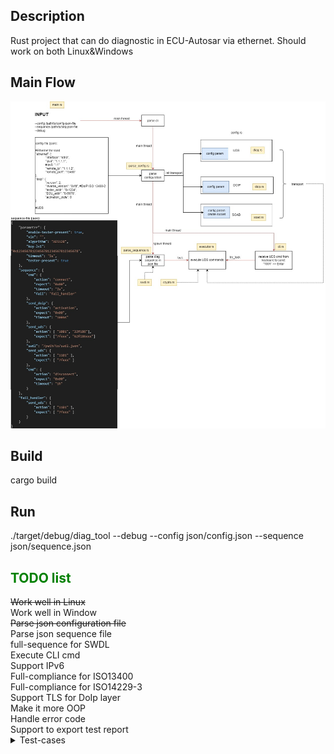 ## Description
Rust project that can do diagnostic in ECU-Autosar via ethernet.
Should work on both Linux&Windows

## Main Flow
![main_flow](documents/main_flow.jpg)

## Build
cargo build

## Run
./target/debug/diag_tool --debug --config json/config.json --sequence json/sequence.json


## <span style="color: green;">TODO list</span>

<summary><s>Work well in Linux</s></summary>
<summary>Work well in Window</summary>
<summary><s>Parse json configuration file</s></summary>
<summary>Parse json sequence file</summary>
<summary>full-sequence for SWDL</summary>
<summary>Execute CLI cmd</summary>
<summary>Support IPv6</summary>
<summary>Full-compliance for ISO13400</summary>
<summary>Full-compliance for ISO14229-3</summary>
<summary>Support TLS for DoIp layer</summary>
<summary>Make it more OOP</summary>
<summary>Handle error code</summary>
<summary>Support to export test report</summary>

<details>
    <summary>Test-cases</summary>
</details>

